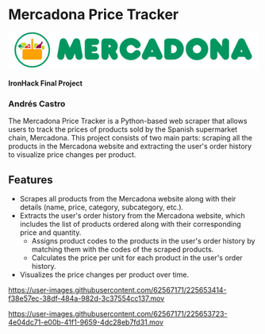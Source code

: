 # Mercadona Price Tracker
![Mercadona logo](media/Logo_Mercadona_(color-300-alpha).png)
#### IronHack Final Project
### Andrés Castro

The Mercadona Price Tracker is a Python-based web scraper that allows users to track the prices of products sold by the Spanish supermarket chain, Mercadona. This project consists of two main parts: scraping all the products in the Mercadona website and extracting the user's order history to visualize price changes per product.

## Features
 - Scrapes all products from the Mercadona website along with their details (name, price, category, subcategory, etc.).
 - Extracts the user's order history from the Mercadona website, which includes the list of products ordered along with their corresponding price and quantity.
    - Assigns product codes to the products in the user's order history by matching them with the codes of the scraped products.
    - Calculates the price per unit for each product in the user's order history.
 - Visualizes the price changes per product over time.

https://user-images.githubusercontent.com/62567171/225653414-f38e57ec-38df-484a-982d-3c37554cc137.mov



https://user-images.githubusercontent.com/62567171/225653723-4e04dc71-e00b-41f1-9659-4dc28eb7fd31.mov

